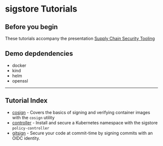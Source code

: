 # sigstore Tutorials

## Before you begin
These tutorials accompany the presentation [Supply Chain Security Tooling](https://docs.google.com/presentation/d/1Z15Z2GElaoy0kobb8oTM-RLgkTd270iyKA0zscO9nJY/edit#slide=id.p)

## Demo depdendencies
- docker
- kind
- helm
- openssl

---

## Tutorial Index
* [cosign](cosign/) - Covers the basics of signing and verifying container images with the `cosign` utility
* [controller](controller/) - Install and secure a Kubernetes namespace with the sigstore `policy-controller`
* [gitsign](gitsign/) - Secure your code at commit-time by signing commits with an OIDC identity.
